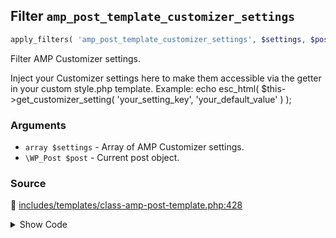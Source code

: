 ## Filter `amp_post_template_customizer_settings`

```php
apply_filters( 'amp_post_template_customizer_settings', $settings, $post );
```

Filter AMP Customizer settings.

Inject your Customizer settings here to make them accessible via the getter in your custom style.php template.
 Example:
     echo esc_html( $this-&gt;get_customizer_setting( &#039;your_setting_key&#039;, &#039;your_default_value&#039; ) );

### Arguments

* `array $settings` - Array of AMP Customizer settings.
* `\WP_Post $post` - Current post object.

### Source

:link: [includes/templates/class-amp-post-template.php:428](/includes/templates/class-amp-post-template.php#L428)

<details>
<summary>Show Code</summary>

```php
$this->add_data_by_key( 'customizer_settings', apply_filters( 'amp_post_template_customizer_settings', $settings, $this->post ) );
```

</details>

